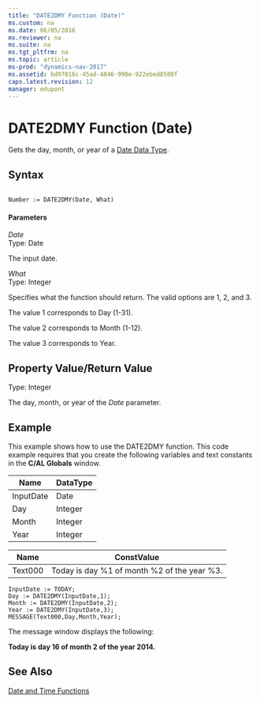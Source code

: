 ```yaml
---
title: "DATE2DMY Function (Date)"
ms.custom: na
ms.date: 06/05/2016
ms.reviewer: na
ms.suite: na
ms.tgt_pltfrm: na
ms.topic: article
ms-prod: "dynamics-nav-2017"
ms.assetid: bd97816c-45ad-4846-990e-922ebed8508f
caps.latest.revision: 12
manager: edupont
---
```

# DATE2DMY Function (Date)
Gets the day, month, or year of a [Date Data Type](Date-Data-Type.md).  
  
## Syntax  
  
```  
  
Number := DATE2DMY(Date, What)  
```  
  
#### Parameters  
 *Date*  
 Type: Date  
  
 The input date.  
  
 *What*  
 Type: Integer  
  
 Specifies what the function should return. The valid options are 1, 2, and 3.  
  
 The value 1 corresponds to Day \(1-31\).  
  
 The value 2 corresponds to Month \(1-12\).  
  
 The value 3 corresponds to Year.  
  
## Property Value/Return Value  
 Type: Integer  
  
 The day, month, or year of the *Date* parameter.  
  
## Example  
 This example shows how to use the DATE2DMY function. This code example requires that you create the following variables and text constants in the **C/AL Globals** window.  
  
|Name|DataType|  
|----------|--------------|  
|InputDate|Date|  
|Day|Integer|  
|Month|Integer|  
|Year|Integer|  
  
|Name|ConstValue|  
|----------|----------------|  
|Text000|Today is day %1 of month %2 of the year %3.|  
  
```  
InputDate := TODAY;  
Day := DATE2DMY(InputDate,1);  
Month := DATE2DMY(InputDate,2);  
Year := DATE2DMY(InputDate,3);  
MESSAGE(Text000,Day,Month,Year);  
```  
  
 The message window displays the following:  
  
 **Today is day 16 of month 2 of the year 2014.**  
  
## See Also  
 [Date and Time Functions](Date-and-Time-Functions.md)